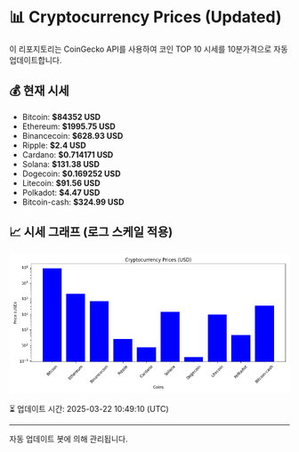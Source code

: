 
# 📊 Cryptocurrency Prices (Updated)

이 리포지토리는 CoinGecko API를 사용하여 코인 TOP 10 시세를 10분가격으로 자동 업데이트합니다.

## 💰 현재 시세
- Bitcoin: **$84352 USD**
- Ethereum: **$1995.75 USD**
- Binancecoin: **$628.93 USD**
- Ripple: **$2.4 USD**
- Cardano: **$0.714171 USD**
- Solana: **$131.38 USD**
- Dogecoin: **$0.169252 USD**
- Litecoin: **$91.56 USD**
- Polkadot: **$4.47 USD**
- Bitcoin-cash: **$324.99 USD**

## 📈 시세 그래프 (로그 스케일 적용)
![Crypto Prices](crypto_prices.png)

⏳ 업데이트 시간: 2025-03-22 10:49:10 (UTC)

---
자동 업데이트 봇에 의해 관리됩니다.

